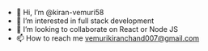 - 👋 Hi, I’m @kiran-vemuri58
- 👀 I’m interested in full stack development
- 💞️ I’m looking to collaborate on React or Node JS 
- 📫 How to reach me vemurikiranchand007@gmail.com

<!---
kiran-vemuri58/kiran-vemuri58 is a ✨ special ✨ repository because its `README.md` (this file) appears on your GitHub profile.
You can click the Preview link to take a look at your changes.
--->

